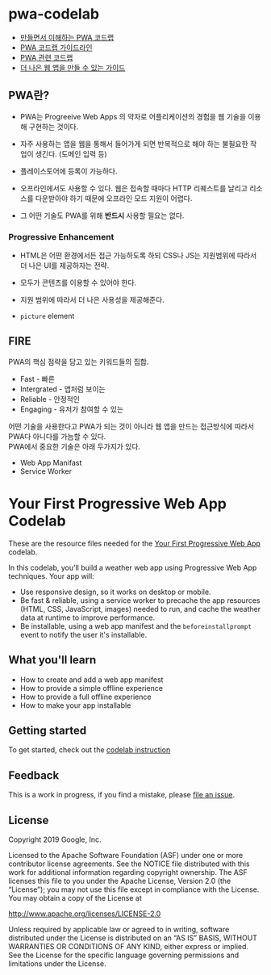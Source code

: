 # pwa-codelab

- [만들면서 이해하는 PWA 코드랩](https://festa.io/events/287)
- [PWA 코드랩 가이드라인](https://medium.com/@euncho/pwa-%EC%BD%94%EB%93%9C%EB%9E%A9-%EA%B0%80%EC%9D%B4%EB%93%9C%EB%9D%BC%EC%9D%B8-597049b2df40)
- [PWA 관련 코드랩](https://codelabs.developers.google.com)
- [더 나은 웹 앱을 만들 수 있는 가이드](https://web.dev/)

## PWA란?

- PWA는 Progreeive Web Apps 의 약자로 어플리케이션의 경험을 웹 기술을 이용해 구현하는 것이다.
- 자주 사용하는 앱을 웹을 통해서 들어가게 되면 반복적으로 해야 하는 불필요한 작업이 생긴다. (도메인 입력 등)

- 플레이스토어에 등록이 가능하다.
- 오프라인에서도 사용할 수 있다. 웹은 접속할 때마다 HTTP 리퀘스트를 날리고 리소스를 다운받아야 하기 때문에 오프라인 모드 지원이 어렵다.

- 그 어떤 기술도 PWA를 위해 **반드시** 사용할 필요는 없다.

### Progressive Enhancement

- HTML은 어떤 환경에서든 접근 가능하도록 하되 CSS나 JS는 지원범위에 따라서 더 나은 UI를 제공하자는 전략.
- 모두가 콘텐츠를 이용할 수 있어야 한다.
- 지원 범위에 따라서 더 나은 사용성을 제공해준다.

- `picture` element

## FIRE

PWA의 핵심 점략을 담고 있는 키워드들의 집합.

- Fast - 빠른
- Intergrated - 앱처럼 보이는
- Reliable - 안정적인
- Engaging - 유저가 참여할 수 있는

어떤 기술을 사용한다고 PWA가 되는 것이 아니라 웹 앱을 만드는 접근방식에 따라서 PWA다 아니다를 가늠할 수 있다.\
PWA에서 중요한 기술은 아래 두가지가 있다.

- Web App Manifast
- Service Worker

# Your First Progressive Web App Codelab

These are the resource files needed for the
[Your First Progressive Web App][codelab] codelab.

In this codelab, you'll build a weather web app using Progressive Web App
techniques. Your app will:

- Use responsive design, so it works on desktop or mobile.
- Be fast & reliable, using a service worker to precache the app resources
  (HTML, CSS, JavaScript, images) needed to run, and cache the weather data
  at runtime to improve performance.
- Be installable, using a web app manifest and the `beforeinstallprompt` event
  to notify the user it's installable.

## What you'll learn

- How to create and add a web app manifest
- How to provide a simple offline experience
- How to provide a full offline experience
- How to make your app installable

## Getting started

To get started, check out the [codelab instruction][codelab]

## Feedback

This is a work in progress, if you find a mistake, please [file an issue][git-issue].

## License

Copyright 2019 Google, Inc.

Licensed to the Apache Software Foundation (ASF) under one or more contributor
license agreements. See the NOTICE file distributed with this work for
additional information regarding copyright ownership. The ASF licenses this
file to you under the Apache License, Version 2.0 (the “License”); you may not
use this file except in compliance with the License. You may obtain a copy of
the License at

http://www.apache.org/licenses/LICENSE-2.0

Unless required by applicable law or agreed to in writing, software distributed
under the License is distributed on an “AS IS” BASIS, WITHOUT WARRANTIES OR
CONDITIONS OF ANY KIND, either express or implied. See the License for the
specific language governing permissions and limitations under the License.

[codelab]: https://codelabs.developers.google.com/codelabs/your-first-pwapp/
[git-issue]: https://github.com/googlecodelabs/your-first-pwapp/issues
